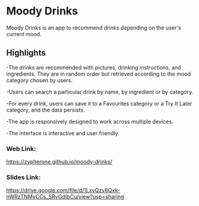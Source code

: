 # Moody Drinks

Moody Drinks is an app to recommend drinks depending on the user's current mood. 

## Highlights

-The drinks are recommended with pictures, drinking instructions, and ingredients. They are in random order but retrieved according to the mood category chosen by users.

-Users can search a particular drink by name, by ingredient or by category.

-For every drink, users can save it to a Favourites category or a Try It Later category, and the data persists.

-The app is responsively designed to work across multiple devices.

-The interface is interactive and user friendly. 

### Web Link:

https://zypherone.github.io/moody-drinks/

### Slides Link:

https://drive.google.com/file/d/1LxyQzv8Qxk-nWRzTNMvCCs_SRvGdIbCu/view?usp=sharing


